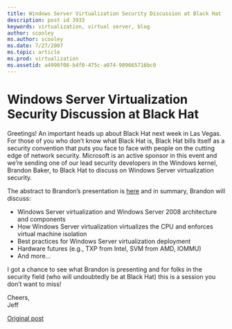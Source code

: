 ```yaml
---
title: Windows Server Virtualization Security Discussion at Black Hat
description: post id 3933
keywords: virtualization, virtual server, blog
author: scooley
ms.author: scooley
ms.date: 7/27/2007
ms.topic: article
ms.prod: virtualization
ms.assetid: a4998f08-b4f0-475c-a074-989665716bc0
---
```


# Windows Server Virtualization Security Discussion at Black Hat

Greetings! An important heads up about Black Hat next week in Las Vegas. For those of you who don’t know what Black Hat is, Black Hat bills itself as a security convention that puts you face to face with people on the cutting edge of network security. Microsoft is an active sponsor in this event and we’re sending one of our lead security developers in the Windows kernel, Brandon Baker, to Black Hat to discuss on Windows Server virtualization security.

The abstract to Brandon’s presentation is [here](http://blackhat.com/html/bh-usa-07/bh-usa-07-speakers.html#Baker) and in summary, Brandon will discuss:

* Windows Server virtualization and Windows Server 2008 architecture and components
* How Windows Server virtualization virtualizes the CPU and enforces virtual machine isolation
* Best practices for Windows Server virtualization deployment
* Hardware futures (e.g., TXP from Intel, SVM from AMD, IOMMU)
* And more…

I got a chance to see what Brandon is presenting and for folks in the security field (who will undoubtedly be at Black Hat) this is a session you don’t want to miss!

Cheers,  
Jeff

[Original post](https://blogs.technet.microsoft.com/virtualization/2007/07/27/windows-server-virtualization-security-discussion-at-black-hat/)